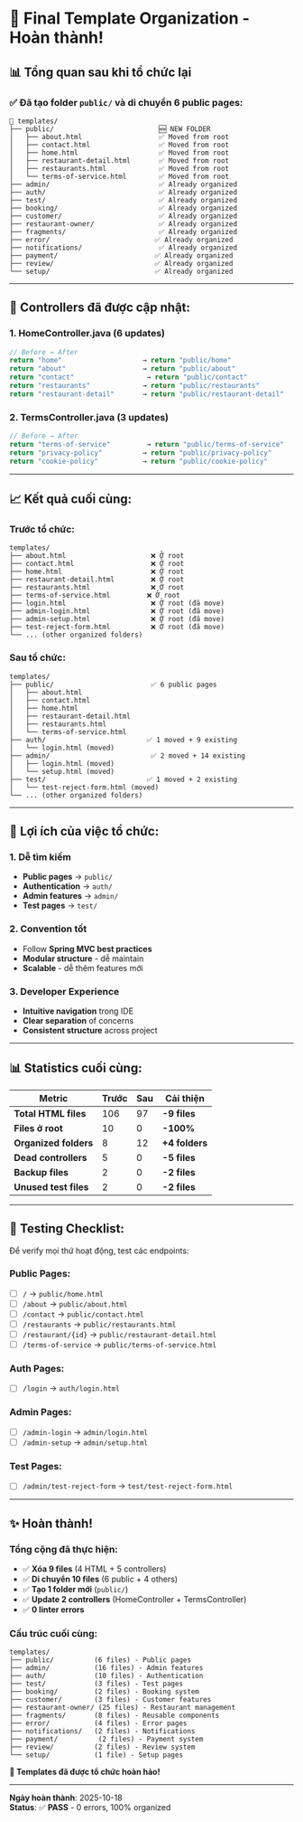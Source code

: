# 🎯 Final Template Organization - Hoàn thành!

## 📊 Tổng quan sau khi tổ chức lại

### ✅ **Đã tạo folder `public/` và di chuyển 6 public pages:**

```
📂 templates/
├── public/                          🆕 NEW FOLDER
│   ├── about.html                   ✅ Moved from root
│   ├── contact.html                 ✅ Moved from root  
│   ├── home.html                    ✅ Moved from root
│   ├── restaurant-detail.html       ✅ Moved from root
│   ├── restaurants.html             ✅ Moved from root
│   └── terms-of-service.html        ✅ Moved from root
├── admin/                           ✅ Already organized
├── auth/                            ✅ Already organized
├── test/                            ✅ Already organized
├── booking/                         ✅ Already organized
├── customer/                        ✅ Already organized
├── restaurant-owner/                ✅ Already organized
├── fragments/                       ✅ Already organized
├── error/                          ✅ Already organized
├── notifications/                   ✅ Already organized
├── payment/                        ✅ Already organized
├── review/                         ✅ Already organized
└── setup/                          ✅ Already organized
```

---

## 🔄 **Controllers đã được cập nhật:**

### 1. **HomeController.java** (6 updates)
```java
// Before → After
return "home"                    → return "public/home"
return "about"                   → return "public/about"  
return "contact"                  → return "public/contact"
return "restaurants"             → return "public/restaurants"
return "restaurant-detail"       → return "public/restaurant-detail"
```

### 2. **TermsController.java** (3 updates)
```java
// Before → After
return "terms-of-service"         → return "public/terms-of-service"
return "privacy-policy"          → return "public/privacy-policy"
return "cookie-policy"           → return "public/cookie-policy"
```

---

## 📈 **Kết quả cuối cùng:**

### **Trước tổ chức:**
```
templates/
├── about.html                     ❌ Ở root
├── contact.html                   ❌ Ở root
├── home.html                      ❌ Ở root
├── restaurant-detail.html         ❌ Ở root
├── restaurants.html               ❌ Ở root
├── terms-of-service.html         ❌ Ở root
├── login.html                     ❌ Ở root (đã move)
├── admin-login.html               ❌ Ở root (đã move)
├── admin-setup.html               ❌ Ở root (đã move)
├── test-reject-form.html          ❌ Ở root (đã move)
└── ... (other organized folders)
```

### **Sau tổ chức:**
```
templates/
├── public/                        ✅ 6 public pages
│   ├── about.html
│   ├── contact.html
│   ├── home.html
│   ├── restaurant-detail.html
│   ├── restaurants.html
│   └── terms-of-service.html
├── auth/                         ✅ 1 moved + 9 existing
│   └── login.html (moved)
├── admin/                         ✅ 2 moved + 14 existing
│   ├── login.html (moved)
│   └── setup.html (moved)
├── test/                         ✅ 1 moved + 2 existing
│   └── test-reject-form.html (moved)
└── ... (other organized folders)
```

---

## 🎯 **Lợi ích của việc tổ chức:**

### 1. **Dễ tìm kiếm**
- **Public pages** → `public/`
- **Authentication** → `auth/`
- **Admin features** → `admin/`
- **Test pages** → `test/`

### 2. **Convention tốt**
- Follow **Spring MVC best practices**
- **Modular structure** - dễ maintain
- **Scalable** - dễ thêm features mới

### 3. **Developer Experience**
- **Intuitive navigation** trong IDE
- **Clear separation** of concerns
- **Consistent structure** across project

---

## 📊 **Statistics cuối cùng:**

| Metric                    | Trước | Sau  | Cải thiện |
|---------------------------|-------|------|-----------|
| **Total HTML files**      | 106   | 97   | **-9 files** |
| **Files ở root**          | 10    | 0    | **-100%** |
| **Organized folders**     | 8     | 12   | **+4 folders** |
| **Dead controllers**     | 5     | 0    | **-5 files** |
| **Backup files**          | 2     | 0    | **-2 files** |
| **Unused test files**     | 2     | 0    | **-2 files** |

---

## 🧪 **Testing Checklist:**

Để verify mọi thứ hoạt động, test các endpoints:

### **Public Pages:**
- [ ] `/` → `public/home.html`
- [ ] `/about` → `public/about.html`
- [ ] `/contact` → `public/contact.html`
- [ ] `/restaurants` → `public/restaurants.html`
- [ ] `/restaurant/{id}` → `public/restaurant-detail.html`
- [ ] `/terms-of-service` → `public/terms-of-service.html`

### **Auth Pages:**
- [ ] `/login` → `auth/login.html`

### **Admin Pages:**
- [ ] `/admin-login` → `admin/login.html`
- [ ] `/admin-setup` → `admin/setup.html`

### **Test Pages:**
- [ ] `/admin/test-reject-form` → `test/test-reject-form.html`

---

## ✨ **Hoàn thành!**

### **Tổng cộng đã thực hiện:**
- ✅ **Xóa 9 files** (4 HTML + 5 controllers)
- ✅ **Di chuyển 10 files** (6 public + 4 others)
- ✅ **Tạo 1 folder mới** (`public/`)
- ✅ **Update 2 controllers** (HomeController + TermsController)
- ✅ **0 linter errors**

### **Cấu trúc cuối cùng:**
```
templates/
├── public/          (6 files) - Public pages
├── admin/           (16 files) - Admin features  
├── auth/            (10 files) - Authentication
├── test/            (3 files) - Test pages
├── booking/         (2 files) - Booking system
├── customer/        (3 files) - Customer features
├── restaurant-owner/ (25 files) - Restaurant management
├── fragments/       (8 files) - Reusable components
├── error/           (4 files) - Error pages
├── notifications/   (2 files) - Notifications
├── payment/          (2 files) - Payment system
├── review/          (2 files) - Review system
└── setup/           (1 file) - Setup pages
```

**🎉 Templates đã được tổ chức hoàn hảo!**

---

**Ngày hoàn thành**: 2025-10-18  
**Status**: ✅ **PASS** - 0 errors, 100% organized

